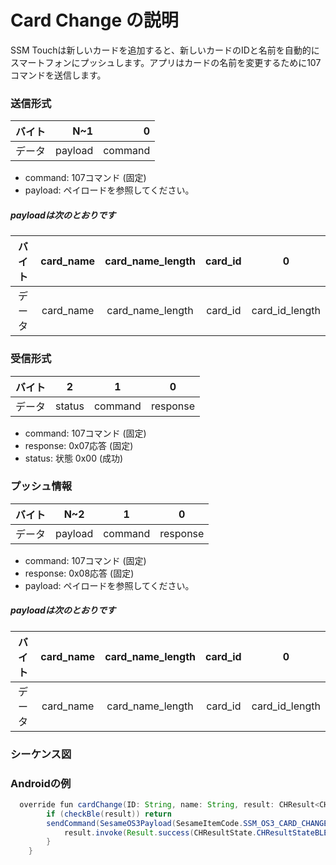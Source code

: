 # Card Change の説明
SSM Touchは新しいカードを追加すると、新しいカードのIDと名前を自動的にスマートフォンにプッシュします。アプリはカードの名前を変更するために107コマンドを送信します。

### 送信形式

|  バイト  |      N~1 |       0 |
|:------:|---------:|--------:|
| データ   | payload	 | command |

- command: 107コマンド (固定)
- payload: ペイロードを参照してください。

##### **payloadは次のとおりです**

|  バイト  |     card_name| card_name_length| card_id|     0 |
|:------:|:---------:|:--------:|:--------:|:--------:|
| データ   | card_name	 | card_name_length |card_id|card_id_length|

### 受信形式

| バイト  |    2 |   1   |     0      |
|:---:|:----:|:----:|:-----:|
| データ |  status  | command |response   |
- command: 107コマンド (固定)
- response: 0x07応答 (固定)
- status: 状態 0x00 (成功)

### プッシュ情報

|  バイト  |   N~2    |    1    |    0     |
|:------:|:--------:|:--------:|:--------:|
| データ   | payload	 | command |response  |
- command: 107コマンド (固定)
- response: 0x08応答 (固定)
- payload: ペイロードを参照してください。

##### **payloadは次のとおりです**

|  バイト  |     card_name| card_name_length| card_id|     0 |
|:------:|:---------:|:--------:|:--------:|:--------:|
| データ   | card_name	 | card_name_length |card_id|card_id_length|

### シーケンス図
<!-- ![icon](card_change.svg) -->

### Androidの例

``` java
  override fun cardChange(ID: String, name: String, result: CHResult<CHEmpty>) {
        if (checkBle(result)) return
        sendCommand(SesameOS3Payload(SesameItemCode.SSM_OS3_CARD_CHANGE.value, byteArrayOf(ID.hexStringToByteArray().size.toByte()) + ID.hexStringToByteArray() + name.toByteArray())) { res ->
            result.invoke(Result.success(CHResultState.CHResultStateBLE(CHEmpty())))
        }
    }
